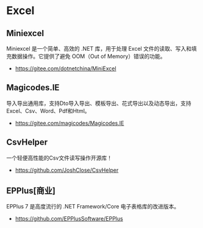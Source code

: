 # Excel

## Miniexcel

Miniexcel 是一个简单、高效的 .NET 库，用于处理 Excel 文件的读取、写入和填充数据操作。它提供了避免 OOM（Out of Memory）错误的功能。

- <https://gitee.com/dotnetchina/MiniExcel>

## Magicodes.IE

导入导出通用库，支持Dto导入导出、模板导出、花式导出以及动态导出，支持Excel、Csv、Word、Pdf和Html。

- <https://gitee.com/magicodes/Magicodes.IE>

## CsvHelper

 一个轻便高性能的Csv文件读写操作开源库！

- <https://github.com/JoshClose/CsvHelper>

## EPPlus[商业]

EPPlus 7 是高度流行的 .NET Framework/Core 电子表格库的改进版本。

- <https://github.com/EPPlusSoftware/EPPlus>
